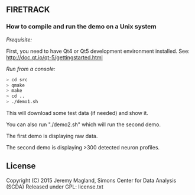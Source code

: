 ## FIRETRACK

### How to compile and run the demo on a Unix system

*Prequisite:*

First, you need to have Qt4 or Qt5 development environment installed.
See: http://doc.qt.io/qt-5/gettingstarted.html

*Run from a console:*
```bash
> cd src
> qmake
> make
> cd ..
> ./demo1.sh
```

This will download some test data (if needed) and show it.

You can also run "./demo2.sh" which will run the second demo.

The first demo is displaying raw data.

The second demo is displaying >300 detected neuron profiles.

## License

Copyright (C) 2015 Jeremy Magland, Simons Center for Data Analysis (SCDA)
Released under GPL: license.txt
